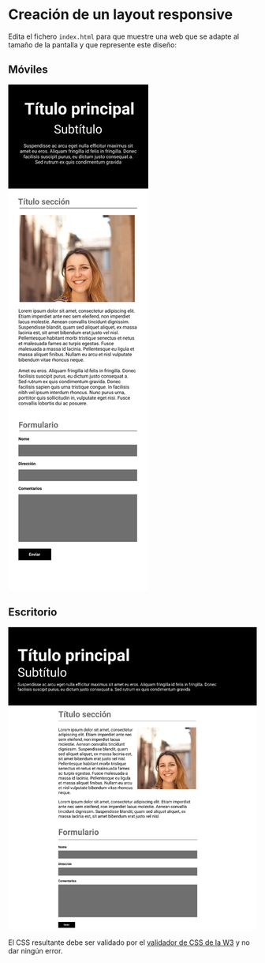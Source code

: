 # Creación de un layout responsive

Edita el fichero `index.html` para que muestre una web que se adapte al tamaño de la pantalla y que represente este diseño:

## Móviles

![Versión movil](./mobile.png)

## Escritorio

![Versión escritorio](./desktop.png)

El CSS resultante debe ser validado por el [validador de CSS de la W3]() y no dar ningún error.
